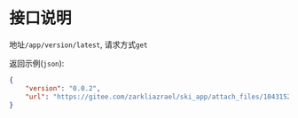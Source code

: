 # 接口说明

地址`/app/version/latest`, 请求方式`get`

返回示例(`json`):
```json
{
    "version": "0.0.2",
    "url": "https://gitee.com/zarkliazrael/ski_app/attach_files/1043152/download/app-release.apk"
}
```
